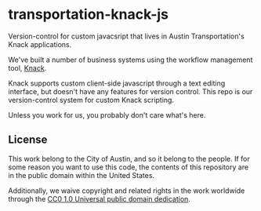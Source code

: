 # transportation-knack-js
Version-control for custom javacsript that lives in Austin Transportation's Knack applications.

We've built a number of business systems using the workflow management tool, [Knack](http://knack.com/).

Knack supports custom client-side javascript through a text editing interface, but doesn't have any features for version control. This repo is our version-control system for custom Knack scripting. 

Unless you work for us, you probably don't care what's here.

## License

This work belong to the City of Austin, and so it belong to the people. If for some reason you want to use this code, the contents of this repository are in the public domain within the United States.

Additionally, we waive copyright and related rights in the work worldwide through the [CC0 1.0 Universal public domain dedication](https://creativecommons.org/publicdomain/zero/1.0/).

